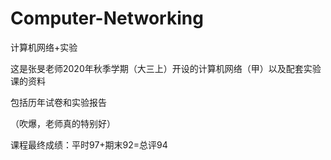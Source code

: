 # Computer-Networking
计算机网络+实验

这是张旻老师2020年秋季学期（大三上）开设的计算机网络（甲）以及配套实验课的资料

包括历年试卷和实验报告

（吹爆，老师真的特别好）

课程最终成绩：平时97+期末92=总评94
